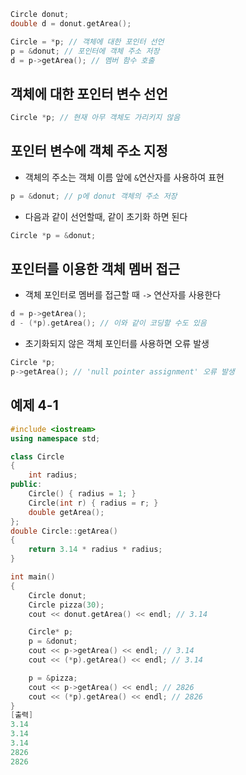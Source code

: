 ```cpp
Circle donut;
double d = donut.getArea();

Circle = *p; // 객체에 대한 포인터 선언
p = &donut; // 포인터에 객체 주소 저장
d = p->getArea(); // 멤버 함수 호출
```
## 객체에 대한 포인터 변수 선언
```cpp
Circle *p; // 현재 아무 객체도 가리키지 않음 
```

## 포인터 변수에 객체 주소 지정
- 객체의 주소는 객체 이름 앞에 `&`연산자를 사용하여 표현
```cpp
p = &donut; // p에 donut 객체의 주소 저장
```

- 다음과 같이 선언할때, 같이 초기화 하면 된다
```cpp
Circle *p = &donut;
```

## 포인터를 이용한 객체 멤버 접근
- 객체 포인터로 멤버를 접근할 때 `->` 연산자를 사용한다
```cpp
d = p->getArea();
d - (*p).getArea(); // 이와 같이 코딩할 수도 있음
```

- 초기화되지 않은 객체 포인터를 사용하면 오류 발생
```cpp
Circle *p;
p->getArea(); // 'null pointer assignment' 오류 발생
```

## 예제 4-1
```cpp
#include <iostream>
using namespace std;

class Circle
{
	int radius;
public:
	Circle() { radius = 1; }
	Circle(int r) { radius = r; }
	double getArea();
};
double Circle::getArea()
{
	return 3.14 * radius * radius;
}

int main()
{
	Circle donut;
	Circle pizza(30);
	cout << donut.getArea() << endl; // 3.14

	Circle* p;
	p = &donut;
	cout << p->getArea() << endl; // 3.14
 	cout << (*p).getArea() << endl; // 3.14

	p = &pizza;
	cout << p->getArea() << endl; // 2826
	cout << (*p).getArea() << endl; // 2826
}
[출력]
3.14
3.14
3.14
2826
2826
``` 